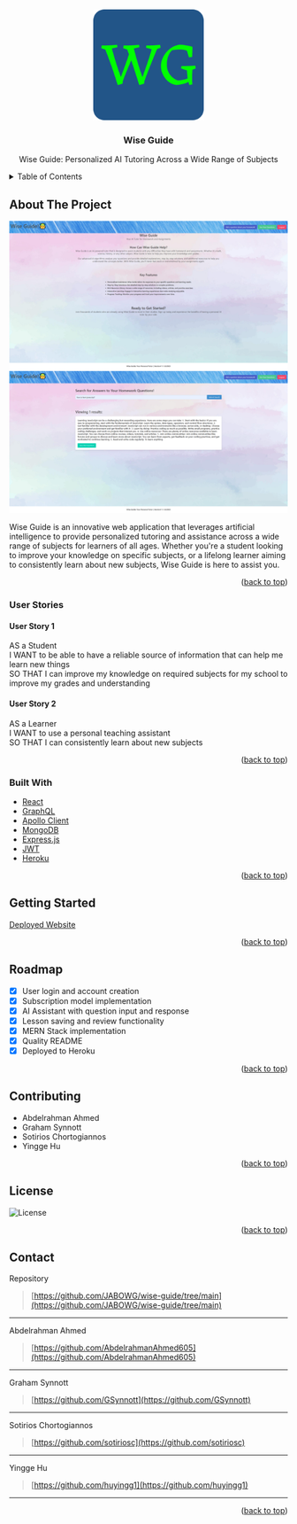 <a name="readme-top"></a>

<!-- PROJECT LOGO -->
<br />
<div align="center">

  <img src="images/Project-logo.png" alt="Logo" width="200" height="200">

  <h3 align="center">Wise Guide</h3>

  <p align="center">
    Wise Guide: Personalized AI Tutoring Across a Wide Range of Subjects
  </p>
</div>

<!-- TABLE OF CONTENTS -->
<details>
  <summary>Table of Contents</summary>
  <ol>
    <li>
      <a href="#about-the-project">About The Project</a>
      <ul>
        <li><a href="#built-with">Built With</a></li>
      </ul>
    </li>
    <li>
      <a href="#getting-started">Getting Started</a>
    </li>
    <li><a href="#roadmap">Roadmap</a></li>
    <li><a href="#contributing">Contributing</a></li>
    <li><a href="#license">License</a></li>
    <li><a href="#contact">Contact</a></li>
    <li><a href="#acknowledgments">Acknowledgments</a></li>
  </ol>
</details>

<!-- ABOUT THE PROJECT -->

## About The Project

![image](images/WiseGuide-screenshot1.png)
![image](images/WiseGuide-screenshot2.png)

Wise Guide is an innovative web application that leverages artificial intelligence to provide personalized tutoring and assistance across a wide range of subjects for learners of all ages. Whether you're a student looking to improve your knowledge on specific subjects, or a lifelong learner aiming to consistently learn about new subjects, Wise Guide is here to assist you.

<p align="right">(<a href="#readme-top">back to top</a>)</p>

### User Stories

#### User Story 1

AS a Student  
I WANT to be able to have a reliable source of information that can help me learn new things  
SO THAT I can improve my knowledge on required subjects for my school to improve my grades and understanding

#### User Story 2

AS a Learner  
I WANT to use a personal teaching assistant  
SO THAT I can consistently learn about new subjects

<p align="right">(<a href="#readme-top">back to top</a>)</p>

### Built With

- [React](https://reactjs.org/)
- [GraphQL](https://graphql.org/)
- [Apollo Client](https://www.apollographql.com/docs/react/)
- [MongoDB](https://www.mongodb.com/)
- [Express.js](https://expressjs.com/)
- [JWT](https://jwt.io/)
- [Heroku](https://www.heroku.com/)

<p align="right">(<a href="#readme-top">back to top</a>)</p>

<!-- GETTING STARTED -->

## Getting Started

[Deployed Website](https://wise-guide.herokuapp.com/)

<p align="right">(<a href="#readme-top">back to top</a>)</p>

<!-- ROADMAP -->

## Roadmap

- [x] User login and account creation
- [x] Subscription model implementation
- [x] AI Assistant with question input and response
- [x] Lesson saving and review functionality
- [x] MERN Stack implementation
- [x] Quality README
- [x] Deployed to Heroku

<p align="right">(<a href="#readme-top">back to top</a>)</p>

<!-- CONTRIBUTING -->

## Contributing

- Abdelrahman Ahmed
- Graham Synnott
- Sotirios Chortogiannos
- Yingge Hu

<p align="right">(<a href="#readme-top">back to top</a>)</p>

<!-- LICENSE -->

## License

![License](https://img.shields.io/badge/License-MIT-green.svg)

<p align="right">(<a href="#readme-top">back to top</a>)</p>

<!-- CONTACT -->

## Contact

Repository

> [https://github.com/JABOWG/wise-guide/tree/main](https://github.com/JABOWG/wise-guide/tree/main)

---

Abdelrahman Ahmed

> [https://github.com/AbdelrahmanAhmed605](https://github.com/AbdelrahmanAhmed605)

---

Graham Synnott

> [https://github.com/GSynnott](https://github.com/GSynnott)

---

Sotirios Chortogiannos

> [https://github.com/sotiriosc](https://github.com/sotiriosc)

---

Yingge Hu

> [https://github.com/huyingg1](https://github.com/huyingg1)

---

<p align="right">(<a href="#readme-top">back to top</a>)</p>
